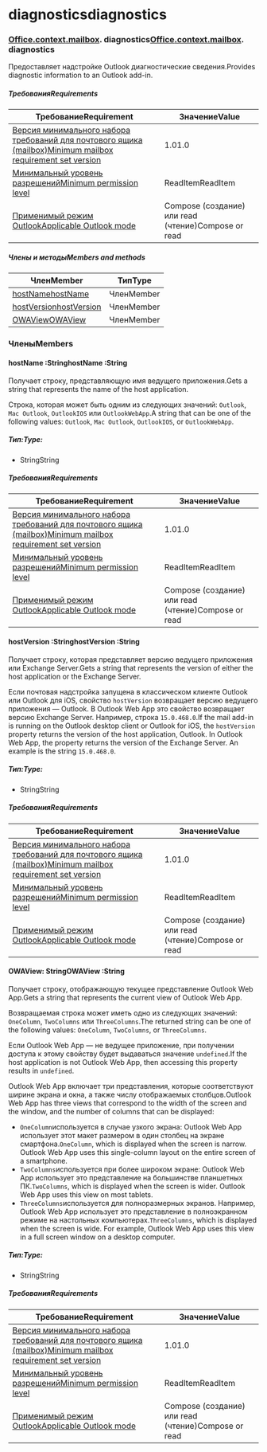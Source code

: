 
# <a name="diagnostics"></a><span data-ttu-id="cefbe-101">diagnostics</span><span class="sxs-lookup"><span data-stu-id="cefbe-101">diagnostics</span></span>

### <span data-ttu-id="cefbe-p101">[Office](Office.md)[.context](Office.context.md)[.mailbox](Office.context.mailbox.md). diagnostics</span><span class="sxs-lookup"><span data-stu-id="cefbe-p101">[Office](Office.md)[.context](Office.context.md)[.mailbox](Office.context.mailbox.md). diagnostics</span></span>

<span data-ttu-id="cefbe-104">Предоставляет надстройке Outlook диагностические сведения.</span><span class="sxs-lookup"><span data-stu-id="cefbe-104">Provides diagnostic information to an Outlook add-in.</span></span>

##### <a name="requirements"></a><span data-ttu-id="cefbe-105">Требования</span><span class="sxs-lookup"><span data-stu-id="cefbe-105">Requirements</span></span>

|<span data-ttu-id="cefbe-106">Требование</span><span class="sxs-lookup"><span data-stu-id="cefbe-106">Requirement</span></span>| <span data-ttu-id="cefbe-107">Значение</span><span class="sxs-lookup"><span data-stu-id="cefbe-107">Value</span></span>|
|---|---|
|[<span data-ttu-id="cefbe-108">Версия минимального набора требований для почтового ящика (mailbox)</span><span class="sxs-lookup"><span data-stu-id="cefbe-108">Minimum mailbox requirement set version</span></span>](/javascript/office/requirement-sets/outlook-api-requirement-sets)| <span data-ttu-id="cefbe-109">1.0</span><span class="sxs-lookup"><span data-stu-id="cefbe-109">1.0</span></span>|
|[<span data-ttu-id="cefbe-110">Минимальный уровень разрешений</span><span class="sxs-lookup"><span data-stu-id="cefbe-110">Minimum permission level</span></span>](https://docs.microsoft.com/outlook/add-ins/understanding-outlook-add-in-permissions)| <span data-ttu-id="cefbe-111">ReadItem</span><span class="sxs-lookup"><span data-stu-id="cefbe-111">ReadItem</span></span>|
|[<span data-ttu-id="cefbe-112">Применимый режим Outlook</span><span class="sxs-lookup"><span data-stu-id="cefbe-112">Applicable Outlook mode</span></span>](https://docs.microsoft.com/outlook/add-ins/#extension-points)| <span data-ttu-id="cefbe-113">Compose (создание) или read (чтение)</span><span class="sxs-lookup"><span data-stu-id="cefbe-113">Compose or read</span></span>|

##### <a name="members-and-methods"></a><span data-ttu-id="cefbe-114">Члены и методы</span><span class="sxs-lookup"><span data-stu-id="cefbe-114">Members and methods</span></span>

| <span data-ttu-id="cefbe-115">Член</span><span class="sxs-lookup"><span data-stu-id="cefbe-115">Member</span></span> | <span data-ttu-id="cefbe-116">Тип</span><span class="sxs-lookup"><span data-stu-id="cefbe-116">Type</span></span> |
|--------|------|
| [<span data-ttu-id="cefbe-117">hostName</span><span class="sxs-lookup"><span data-stu-id="cefbe-117">hostName</span></span>](#hostname-string) | <span data-ttu-id="cefbe-118">Член</span><span class="sxs-lookup"><span data-stu-id="cefbe-118">Member</span></span> |
| [<span data-ttu-id="cefbe-119">hostVersion</span><span class="sxs-lookup"><span data-stu-id="cefbe-119">hostVersion</span></span>](#hostversion-string) | <span data-ttu-id="cefbe-120">Член</span><span class="sxs-lookup"><span data-stu-id="cefbe-120">Member</span></span> |
| [<span data-ttu-id="cefbe-121">OWAView</span><span class="sxs-lookup"><span data-stu-id="cefbe-121">OWAView</span></span>](#owaview-string) | <span data-ttu-id="cefbe-122">Член</span><span class="sxs-lookup"><span data-stu-id="cefbe-122">Member</span></span> |

### <a name="members"></a><span data-ttu-id="cefbe-123">Члены</span><span class="sxs-lookup"><span data-stu-id="cefbe-123">Members</span></span>

####  <a name="hostname-string"></a><span data-ttu-id="cefbe-124">hostName :String</span><span class="sxs-lookup"><span data-stu-id="cefbe-124">hostName :String</span></span>

<span data-ttu-id="cefbe-125">Получает строку, представляющую имя ведущего приложения.</span><span class="sxs-lookup"><span data-stu-id="cefbe-125">Gets a string that represents the name of the host application.</span></span>

<span data-ttu-id="cefbe-126">Строка, которая может быть одним из следующих значений: `Outlook`, `Mac Outlook`, `OutlookIOS` или `OutlookWebApp`.</span><span class="sxs-lookup"><span data-stu-id="cefbe-126">A string that can be one of the following values: `Outlook`, `Mac Outlook`, `OutlookIOS`, or `OutlookWebApp`.</span></span>

##### <a name="type"></a><span data-ttu-id="cefbe-127">Тип:</span><span class="sxs-lookup"><span data-stu-id="cefbe-127">Type:</span></span>

*   <span data-ttu-id="cefbe-128">String</span><span class="sxs-lookup"><span data-stu-id="cefbe-128">String</span></span>

##### <a name="requirements"></a><span data-ttu-id="cefbe-129">Требования</span><span class="sxs-lookup"><span data-stu-id="cefbe-129">Requirements</span></span>

|<span data-ttu-id="cefbe-130">Требование</span><span class="sxs-lookup"><span data-stu-id="cefbe-130">Requirement</span></span>| <span data-ttu-id="cefbe-131">Значение</span><span class="sxs-lookup"><span data-stu-id="cefbe-131">Value</span></span>|
|---|---|
|[<span data-ttu-id="cefbe-132">Версия минимального набора требований для почтового ящика (mailbox)</span><span class="sxs-lookup"><span data-stu-id="cefbe-132">Minimum mailbox requirement set version</span></span>](/javascript/office/requirement-sets/outlook-api-requirement-sets)| <span data-ttu-id="cefbe-133">1.0</span><span class="sxs-lookup"><span data-stu-id="cefbe-133">1.0</span></span>|
|[<span data-ttu-id="cefbe-134">Минимальный уровень разрешений</span><span class="sxs-lookup"><span data-stu-id="cefbe-134">Minimum permission level</span></span>](https://docs.microsoft.com/outlook/add-ins/understanding-outlook-add-in-permissions)| <span data-ttu-id="cefbe-135">ReadItem</span><span class="sxs-lookup"><span data-stu-id="cefbe-135">ReadItem</span></span>|
|[<span data-ttu-id="cefbe-136">Применимый режим Outlook</span><span class="sxs-lookup"><span data-stu-id="cefbe-136">Applicable Outlook mode</span></span>](https://docs.microsoft.com/outlook/add-ins/#extension-points)| <span data-ttu-id="cefbe-137">Compose (создание) или read (чтение)</span><span class="sxs-lookup"><span data-stu-id="cefbe-137">Compose or read</span></span>|

####  <a name="hostversion-string"></a><span data-ttu-id="cefbe-138">hostVersion :String</span><span class="sxs-lookup"><span data-stu-id="cefbe-138">hostVersion :String</span></span>

<span data-ttu-id="cefbe-139">Получает строку, которая представляет версию ведущего приложения или Exchange Server.</span><span class="sxs-lookup"><span data-stu-id="cefbe-139">Gets a string that represents the version of either the host application or the Exchange Server.</span></span>

<span data-ttu-id="cefbe-p102">Если почтовая надстройка запущена в классическом клиенте Outlook или Outlook для iOS, свойство `hostVersion` возвращает версию ведущего приложения — Outlook. В Outlook Web App это свойство возвращает версию Exchange Server. Например, строка `15.0.468.0`.</span><span class="sxs-lookup"><span data-stu-id="cefbe-p102">If the mail add-in is running on the Outlook desktop client or Outlook for iOS, the `hostVersion` property returns the version of the host application, Outlook. In Outlook Web App, the property returns the version of the Exchange Server. An example is the string `15.0.468.0`.</span></span>

##### <a name="type"></a><span data-ttu-id="cefbe-143">Тип:</span><span class="sxs-lookup"><span data-stu-id="cefbe-143">Type:</span></span>

*   <span data-ttu-id="cefbe-144">String</span><span class="sxs-lookup"><span data-stu-id="cefbe-144">String</span></span>

##### <a name="requirements"></a><span data-ttu-id="cefbe-145">Требования</span><span class="sxs-lookup"><span data-stu-id="cefbe-145">Requirements</span></span>

|<span data-ttu-id="cefbe-146">Требование</span><span class="sxs-lookup"><span data-stu-id="cefbe-146">Requirement</span></span>| <span data-ttu-id="cefbe-147">Значение</span><span class="sxs-lookup"><span data-stu-id="cefbe-147">Value</span></span>|
|---|---|
|[<span data-ttu-id="cefbe-148">Версия минимального набора требований для почтового ящика (mailbox)</span><span class="sxs-lookup"><span data-stu-id="cefbe-148">Minimum mailbox requirement set version</span></span>](/javascript/office/requirement-sets/outlook-api-requirement-sets)| <span data-ttu-id="cefbe-149">1.0</span><span class="sxs-lookup"><span data-stu-id="cefbe-149">1.0</span></span>|
|[<span data-ttu-id="cefbe-150">Минимальный уровень разрешений</span><span class="sxs-lookup"><span data-stu-id="cefbe-150">Minimum permission level</span></span>](https://docs.microsoft.com/outlook/add-ins/understanding-outlook-add-in-permissions)| <span data-ttu-id="cefbe-151">ReadItem</span><span class="sxs-lookup"><span data-stu-id="cefbe-151">ReadItem</span></span>|
|[<span data-ttu-id="cefbe-152">Применимый режим Outlook</span><span class="sxs-lookup"><span data-stu-id="cefbe-152">Applicable Outlook mode</span></span>](https://docs.microsoft.com/outlook/add-ins/#extension-points)| <span data-ttu-id="cefbe-153">Compose (создание) или read (чтение)</span><span class="sxs-lookup"><span data-stu-id="cefbe-153">Compose or read</span></span>|

####  <a name="owaview-string"></a><span data-ttu-id="cefbe-154">OWAView: String</span><span class="sxs-lookup"><span data-stu-id="cefbe-154">OWAView :String</span></span>

<span data-ttu-id="cefbe-155">Получает строку, отображающую текущее представление Outlook Web App.</span><span class="sxs-lookup"><span data-stu-id="cefbe-155">Gets a string that represents the current view of Outlook Web App.</span></span>

<span data-ttu-id="cefbe-156">Возвращаемая строка может иметь одно из следующих значений: `OneColumn`, `TwoColumns` или `ThreeColumns`.</span><span class="sxs-lookup"><span data-stu-id="cefbe-156">The returned string can be one of the following values: `OneColumn`, `TwoColumns`, or `ThreeColumns`.</span></span>

<span data-ttu-id="cefbe-157">Если Outlook Web App — не ведущее приложение, при получении доступа к этому свойству будет выдаваться значение `undefined`.</span><span class="sxs-lookup"><span data-stu-id="cefbe-157">If the host application is not Outlook Web App, then accessing this property results in `undefined`.</span></span>

<span data-ttu-id="cefbe-158">Outlook Web App включает три представления, которые соответствуют ширине экрана и окна, а также числу отображаемых столбцов.</span><span class="sxs-lookup"><span data-stu-id="cefbe-158">Outlook Web App has three views that correspond to the width of the screen and the window, and the number of columns that can be displayed:</span></span>

*   <span data-ttu-id="cefbe-p103">`OneColumn`используется в случае узкого экрана: Outlook Web App использует этот макет размером в один столбец на экране смартфона.</span><span class="sxs-lookup"><span data-stu-id="cefbe-p103">`OneColumn`, which is displayed when the screen is narrow. Outlook Web App uses this single-column layout on the entire screen of a smartphone.</span></span>
*   <span data-ttu-id="cefbe-p104">`TwoColumns`используется при более широком экране: Outlook Web App использует это представление на большинстве планшетных ПК.</span><span class="sxs-lookup"><span data-stu-id="cefbe-p104">`TwoColumns`, which is displayed when the screen is wider. Outlook Web App uses this view on most tablets.</span></span>
*   <span data-ttu-id="cefbe-p105">`ThreeColumns`используется для полноразмерных экранов. Например, Outlook Web App использует это представление в полноэкранном режиме на настольных компьютерах.</span><span class="sxs-lookup"><span data-stu-id="cefbe-p105">`ThreeColumns`, which is displayed when the screen is wide. For example, Outlook Web App uses this view in a full screen window on a desktop computer.</span></span>

##### <a name="type"></a><span data-ttu-id="cefbe-165">Тип:</span><span class="sxs-lookup"><span data-stu-id="cefbe-165">Type:</span></span>

*   <span data-ttu-id="cefbe-166">String</span><span class="sxs-lookup"><span data-stu-id="cefbe-166">String</span></span>

##### <a name="requirements"></a><span data-ttu-id="cefbe-167">Требования</span><span class="sxs-lookup"><span data-stu-id="cefbe-167">Requirements</span></span>

|<span data-ttu-id="cefbe-168">Требование</span><span class="sxs-lookup"><span data-stu-id="cefbe-168">Requirement</span></span>| <span data-ttu-id="cefbe-169">Значение</span><span class="sxs-lookup"><span data-stu-id="cefbe-169">Value</span></span>|
|---|---|
|[<span data-ttu-id="cefbe-170">Версия минимального набора требований для почтового ящика (mailbox)</span><span class="sxs-lookup"><span data-stu-id="cefbe-170">Minimum mailbox requirement set version</span></span>](/javascript/office/requirement-sets/outlook-api-requirement-sets)| <span data-ttu-id="cefbe-171">1.0</span><span class="sxs-lookup"><span data-stu-id="cefbe-171">1.0</span></span>|
|[<span data-ttu-id="cefbe-172">Минимальный уровень разрешений</span><span class="sxs-lookup"><span data-stu-id="cefbe-172">Minimum permission level</span></span>](https://docs.microsoft.com/outlook/add-ins/understanding-outlook-add-in-permissions)| <span data-ttu-id="cefbe-173">ReadItem</span><span class="sxs-lookup"><span data-stu-id="cefbe-173">ReadItem</span></span>|
|[<span data-ttu-id="cefbe-174">Применимый режим Outlook</span><span class="sxs-lookup"><span data-stu-id="cefbe-174">Applicable Outlook mode</span></span>](https://docs.microsoft.com/outlook/add-ins/#extension-points)| <span data-ttu-id="cefbe-175">Compose (создание) или read (чтение)</span><span class="sxs-lookup"><span data-stu-id="cefbe-175">Compose or read</span></span>|